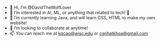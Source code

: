 - 👋 Hi, I’m @DavidTheWolfLover
- 👀 I’m interested in AI, ML, or anything that related to tech! 🤖
- 🌱 I’m currently learning Java, and will learn CSS, HTML to make my own website!
- 💞️ I’m looking to collaborate at anytime!
- 📫 You can reach me at kqcao@wisc.edu or cqnhatkhoa@gmail.com

<!---
DavidTheWolfLover/DavidTheWolfLover is a ✨ special ✨ repository because its `README.md` (this file) appears on your GitHub profile.
You can click the Preview link to take a look at your changes.
--->
